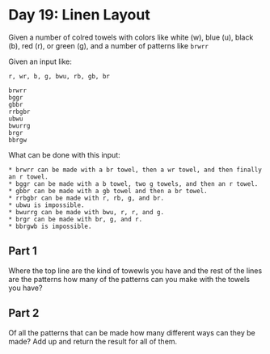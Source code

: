 # Day 19: Linen Layout

Given a number of colred towels with colors like white (w), blue (u), black (b), red (r), or green (g),
and a number of patterns like `brwrr`

Given an input like:

```
r, wr, b, g, bwu, rb, gb, br

brwrr
bggr
gbbr
rrbgbr
ubwu
bwurrg
brgr
bbrgw
```
What can be done with this input:

```
* brwrr can be made with a br towel, then a wr towel, and then finally an r towel.
* bggr can be made with a b towel, two g towels, and then an r towel.
* gbbr can be made with a gb towel and then a br towel.
* rrbgbr can be made with r, rb, g, and br.
* ubwu is impossible.
* bwurrg can be made with bwu, r, r, and g.
* brgr can be made with br, g, and r.
* bbrgwb is impossible.
```

## Part 1
Where the top line are the kind of towewls you have and the rest of the lines are the patterns how many
of the patterns can you make with the towels you have?

## Part 2
Of all the patterns that can be made how many different ways can they be made?
Add up and return the result for all of them.
